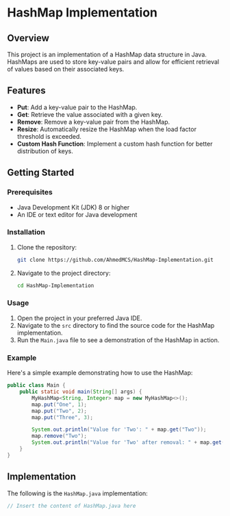
# HashMap Implementation

## Overview

This project is an implementation of a HashMap data structure in Java. HashMaps are used to store key-value pairs and allow for efficient retrieval of values based on their associated keys.

## Features

- **Put**: Add a key-value pair to the HashMap.
- **Get**: Retrieve the value associated with a given key.
- **Remove**: Remove a key-value pair from the HashMap.
- **Resize**: Automatically resize the HashMap when the load factor threshold is exceeded.
- **Custom Hash Function**: Implement a custom hash function for better distribution of keys.

## Getting Started

### Prerequisites

- Java Development Kit (JDK) 8 or higher
- An IDE or text editor for Java development

### Installation

1. Clone the repository:
   ```bash
   git clone https://github.com/AhmedMCS/HashMap-Implementation.git
   ```
2. Navigate to the project directory:
   ```bash
   cd HashMap-Implementation
   ```

### Usage

1. Open the project in your preferred Java IDE.
2. Navigate to the `src` directory to find the source code for the HashMap implementation.
3. Run the `Main.java` file to see a demonstration of the HashMap in action.

### Example

Here's a simple example demonstrating how to use the HashMap:

```java
public class Main {
    public static void main(String[] args) {
        MyHashMap<String, Integer> map = new MyHashMap<>();
        map.put("One", 1);
        map.put("Two", 2);
        map.put("Three", 3);

        System.out.println("Value for 'Two': " + map.get("Two"));
        map.remove("Two");
        System.out.println("Value for 'Two' after removal: " + map.get("Two"));
    }
}
```

## Implementation

The following is the `HashMap.java` implementation:

```java
// Insert the content of HashMap.java here
```

